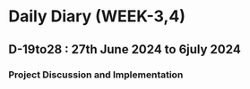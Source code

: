 # Daily Diary (WEEK-3,4)

## D-19to28 : 27th June 2024 to 6july 2024

### Project Discussion and Implementation 
